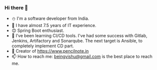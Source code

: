 ### Hi there 👋

- :snowman: I'm a software developer from India. 
- :office:  I have almost 7.5 years of IT experience.
- :blush: Spring Boot enthusiast.
- 🤔 I’ve been learning CI/CD tools. I've had some success with Gitlab, Jenkins, Artifactory and Sonarqube. The next target is Ansible, to completely implement CD part.
- 🌱 Creator of https://www.pencilnote.in
- 📫 How to reach me: beingvishu@gmail.com is the best place to reach me.
<!-- 
- ⚡ Fun fact: I'm always moved by Mathematics fun facts. Example: x% of y is always y% of x.
-->
